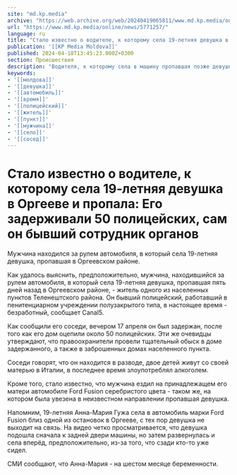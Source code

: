 ```yaml
---
site: "md.kp.media"
archive: "https://web.archive.org/web/20240419065811/www.md.kp.media/online/news/5771257/"
url: "https://www.md.kp.media/online/news/5771257/"
language: ru
title: "Стало известно о водителе, к которому села 19-летняя девушка в Оргееве и пропала: Его задерживали 50 полицейских, сам он бывший сотрудник органов"
publication: '[[KP Media Moldova]]'
published: 2024-04-18T13:45:23.000Z+0300
section: Происшествия
description: "Водителя, к которому села в машину пропавшая позже девушка, задержали"
keywords:
- '[[молдова]]'
- '[[девушка]]'
- '[[автомобиль]]'
- '[[время]]'
- '[[полицейский]]'
- '[[житель]]'
- '[[пункт]]'
- '[[мужчина]]'
- '[[село]]'
- '[[сосед]]'
---
```


# Стало известно о водителе, к которому села 19-летняя девушка в Оргееве и пропала: Его задерживали 50 полицейских, сам он бывший сотрудник органов

Мужчина находился за рулем автомобиля, в который села 19-летняя девушка, пропавшая в Оргеевском районе.

Как удалось выяснить, предположительно, мужчина, находившийся за рулем автомобиля, в который села 19-летняя девушка, пропавшая пять дней назад в Оргеевском районе, - житель одного из населенных пунктов Теленештского района. Он бывший полицейский, работавший в пенитенциарном учреждении полузакрытого типа, в настоящее время - безработный, сообщает Canal5.

Как сообщили его соседи, вечером 17 апреля он был задержан, после того как его дом оцепили около 50 полицейских. Эти же очевидцы утверждают, что правоохранители провели тщательный обыск в доме задержанного, а также в заброшенных домах населенного пункта.

Соседи говорят, что он находится в разводе, двое детей живут со своей матерью в Италии, в последнее время злоупотреблял алкоголем.

Кроме того, стало известно, что мужчина ездил на принадлежащем его матери автомобиле Ford Fusion серебристого цвета - таком же, на котором была увезена в неизвестном направлении пропавшая девушка.

Напомним, 19-летняя Анна-Мария Гужа села в автомобиль марки Ford Fusion близ одной из остановок в Оргееве, с тех пор девушка не выходит на связь. На видео четко просматривается, что девушка подошла сначала к задней двери машины, но затем развернулась и села вперёд, предположительно, из-за того, что сзади кто-то уже сидел.

СМИ сообщают, что Анна-Мария - на шестом месяце беременности.